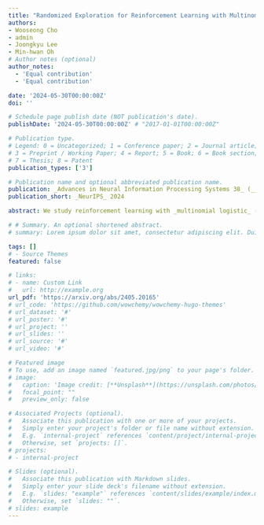 ```yaml
---
title: "Randomized Exploration for Reinforcement Learning with Multinomial Logistic Function Approximation"
authors:
- Wooseong Cho
- admin
- Joongkyu Lee
- Min-hwan Oh
# Author notes (optional)
author_notes:
  - 'Equal contribution'
  - 'Equal contribution'

date: '2024-05-30T00:00:00Z'
doi: ''

# Schedule page publish date (NOT publication's date).
publishDate: '2024-05-30T00:00:00Z' # "2017-01-01T00:00:00Z"

# Publication type.
# Legend: 0 = Uncategorized; 1 = Conference paper; 2 = Journal article;
# 3 = Preprint / Working Paper; 4 = Report; 5 = Book; 6 = Book section;
# 7 = Thesis; 8 = Patent
publication_types: ['3']

# Publication name and optional abbreviated publication name.
publication: _Advances in Neural Information Processing Systems 38_ (__NeurIPS__), 2024
publication_short: _NeurIPS_ 2024

abstract: We study reinforcement learning with _multinomial logistic_ (MNL) function approximation where the underlying transition probability kernel of the _Markov decision processes_ (MDPs) is parametrized by an unknown transition core with features of state and action. For the finite horizon episodic setting with inhomogeneous state transitions, we propose provably efficient algorithms with randomized exploration having frequentist regret guarantees. For our first algorithm, $\texttt{RRL-MNL}$, we adapt optimistic sampling to ensure the optimism of the estimated value function with sufficient frequency. We establish that $\texttt{RRL-MNL}$ achieves a $\tilde{\mathcal{O}}(\kappa^{-1} d^{\frac{3}{2}} H^{\frac{3}{2}} \sqrt{T})$ frequentist regret bound with constant-time computational cost per episode. Here, $d$ is the dimension of the transition core, $H$ is the horizon length, $T$ is the total number of steps, and $\kappa$ is a problem-dependent constant. Despite the simplicity and practicality of $\texttt{RRL-MNL}$, its regret bound scales with $\kappa^{-1}$, which is potentially large in the worst case. To improve the dependence on $\kappa^{-1}$, we propose $\texttt{ORRL-MNL}$, which estimates the value function using the local gradient information of the MNL transition model. We show that its frequentist regret bound is $\tilde{\mathcal{O}}(d^{\frac{3}{2}} H^{\frac{3}{2}} \sqrt{T} + \kappa^{-1} d^2 H^2)$. To the best of our knowledge, these are the first randomized RL algorithms for the MNL transition model that achieve statistical guarantees with constant-time computational cost per episode. Numerical experiments demonstrate the superior performance of the proposed algorithms.

# # Summary. An optional shortened abstract.
# summary: Lorem ipsum dolor sit amet, consectetur adipiscing elit. Duis posuere tellus ac convallis placerat. Proin tincidunt magna sed ex sollicitudin condimentum.

tags: []
# - Source Themes
featured: false

# links:
# - name: Custom Link
#   url: http://example.org
url_pdf: 'https://arxiv.org/abs/2405.20165'
# url_code: 'https://github.com/wowchemy/wowchemy-hugo-themes'
# url_dataset: '#'
# url_poster: '#'
# url_project: ''
# url_slides: ''
# url_source: '#'
# url_video: '#'

# Featured image
# To use, add an image named `featured.jpg/png` to your page's folder. 
# image:
#   caption: 'Image credit: [**Unsplash**](https://unsplash.com/photos/s9CC2SKySJM)'
#   focal_point: ""
#   preview_only: false

# Associated Projects (optional).
#   Associate this publication with one or more of your projects.
#   Simply enter your project's folder or file name without extension.
#   E.g. `internal-project` references `content/project/internal-project/index.md`.
#   Otherwise, set `projects: []`.
# projects:
# - internal-project

# Slides (optional).
#   Associate this publication with Markdown slides.
#   Simply enter your slide deck's filename without extension.
#   E.g. `slides: "example"` references `content/slides/example/index.md`.
#   Otherwise, set `slides: ""`.
# slides: example
---
```


<!-- {{% callout note %}}
Create your slides in Markdown - click the *Slides* button to check out the example.
{{% /callout %}}

Supplementary notes can be added here, including [code, math, and images](https://wowchemy.com/docs/writing-markdown-latex/). -->
